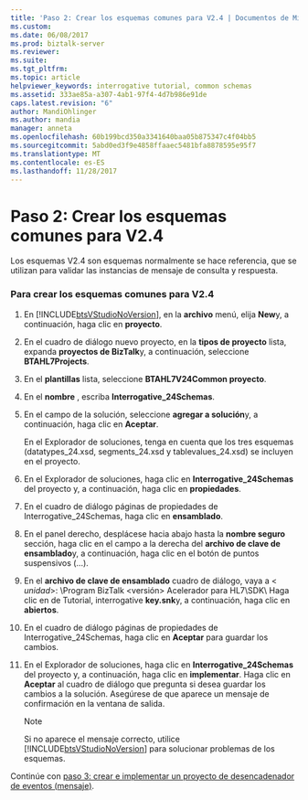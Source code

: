 ```yaml
---
title: 'Paso 2: Crear los esquemas comunes para V2.4 | Documentos de Microsoft'
ms.custom: 
ms.date: 06/08/2017
ms.prod: biztalk-server
ms.reviewer: 
ms.suite: 
ms.tgt_pltfrm: 
ms.topic: article
helpviewer_keywords: interrogative tutorial, common schemas
ms.assetid: 333ae85a-a307-4ab1-97f4-4d7b986e91de
caps.latest.revision: "6"
author: MandiOhlinger
ms.author: mandia
manager: anneta
ms.openlocfilehash: 60b199bcd350a3341640baa05b875347c4f04bb5
ms.sourcegitcommit: 5abd0ed3f9e4858ffaaec5481bfa8878595e95f7
ms.translationtype: MT
ms.contentlocale: es-ES
ms.lasthandoff: 11/28/2017
---
```

# <a name="step-2-create-common-schemas-for-v24"></a>Paso 2: Crear los esquemas comunes para V2.4
Los esquemas V2.4 son esquemas normalmente se hace referencia, que se utilizan para validar las instancias de mensaje de consulta y respuesta.  
  
### <a name="to-create-the-common-schemas-for-v24"></a>Para crear los esquemas comunes para V2.4  
  
1.  En [!INCLUDE[btsVStudioNoVersion](../../includes/btsvstudionoversion-md.md)], en la **archivo** menú, elija **New**y, a continuación, haga clic en **proyecto**.  
  
2.  En el cuadro de diálogo nuevo proyecto, en la **tipos de proyecto** lista, expanda **proyectos de BizTalk**y, a continuación, seleccione **BTAHL7Projects**.  
  
3.  En el **plantillas** lista, seleccione **BTAHL7V24Common proyecto**.  
  
4.  En el **nombre** , escriba **Interrogative_24Schemas**.  
  
5.  En el campo de la solución, seleccione **agregar a solución**y, a continuación, haga clic en **Aceptar**.  
  
     En el Explorador de soluciones, tenga en cuenta que los tres esquemas (datatypes_24.xsd, segments_24.xsd y tablevalues_24.xsd) se incluyen en el proyecto.  
  
6.  En el Explorador de soluciones, haga clic en **Interrogative_24Schemas** del proyecto y, a continuación, haga clic en **propiedades**.  
  
7.  En el cuadro de diálogo páginas de propiedades de Interrogative_24Schemas, haga clic en **ensamblado**.  
  
8.  En el panel derecho, desplácese hacia abajo hasta la **nombre seguro** sección, haga clic en el campo a la derecha del **archivo de clave de ensamblado**y, a continuación, haga clic en el botón de puntos suspensivos (...).  
  
9. En el **archivo de clave de ensamblado** cuadro de diálogo, vaya a \< *unidad*\>: \Program BizTalk \<versión\> Acelerador para HL7\SDK\ Haga clic en de Tutorial, interrogative **key.snk**y, a continuación, haga clic en **abiertos**.  
  
10. En el cuadro de diálogo páginas de propiedades de Interrogative_24Schemas, haga clic en **Aceptar** para guardar los cambios.  
  
11. En el Explorador de soluciones, haga clic en **Interrogative_24Schemas** del proyecto y, a continuación, haga clic en **implementar**. Haga clic en **Aceptar** al cuadro de diálogo que pregunta si desea guardar los cambios a la solución. Asegúrese de que aparece un mensaje de confirmación en la ventana de salida.  
  
    > [!NOTE]
    >  Si no aparece el mensaje correcto, utilice [!INCLUDE[btsVStudioNoVersion](../../includes/btsvstudionoversion-md.md)] para solucionar problemas de los esquemas.  
  
 Continúe con [paso 3: crear e implementar un proyecto de desencadenador de eventos (mensaje)](../../adapters-and-accelerators/accelerator-hl7/step-3-create-and-deploy-a-trigger-event-message-project-hl7-main.md).